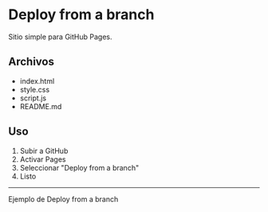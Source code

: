 # Deploy from a branch

Sitio simple para GitHub Pages.

## Archivos
- index.html
- style.css  
- script.js
- README.md

## Uso
1. Subir a GitHub
2. Activar Pages
3. Seleccionar "Deploy from a branch"
4. Listo

---
Ejemplo de Deploy from a branch